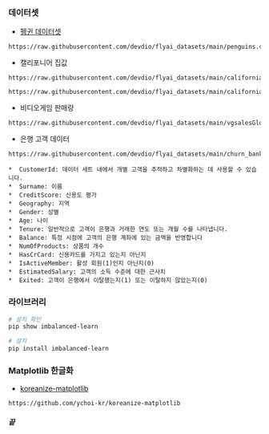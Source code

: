 ### 데이터셋

- [펭귄 데이터셋](https://raw.githubusercontent.com/devdio/flyai_datasets/main/penguins.csv)
```
https://raw.githubusercontent.com/devdio/flyai_datasets/main/penguins.csv
```
- 캘리포니어 집값
```
https://raw.githubusercontent.com/devdio/flyai_datasets/main/california_housing_train.csv
```
```
https://raw.githubusercontent.com/devdio/flyai_datasets/main/california_housing_test.csv
```
- 비디오게임 판매량
```
https://raw.githubusercontent.com/devdio/flyai_datasets/main/vgsalesGlobale.csv
```
- 은행 고객 데이터
```
https://raw.githubusercontent.com/devdio/flyai_datasets/main/churn_bank.csv
```

```
*  CustomerId: 데이터 세트 내에서 개별 고객을 추적하고 차별화하는 데 사용할 수 있습니다.
*  Surname: 이름
*  CreditScore: 신용도 평가
*  Geography: 지역
*  Gender: 성별
*  Age: 나이
*  Tenure: 일반적으로 고객이 은행과 거래한 연도 또는 개월 수를 나타냅니다.
*  Balance: 특정 시점에 고객의 은행 계좌에 있는 금액을 반영합니다
*  NumOfProducts: 상품의 개수
*  HasCrCard: 신용카드를 가지고 있는지 아닌지 
*  IsActiveMember: 활성 회원(1)인지 아닌지(0)
*  EstimatedSalary: 고객의 소득 수준에 대한 근사치
*  Exited: 고객이 은행에서 이탈했는지(1) 또는 이탈하지 않았는지(0)
```

### 라이브러리
```sh
# 설치 확인
pip show imbalanced-learn

# 설치
pip install imbalanced-learn
```

### Matplotlib 한글화
- [koreanize-matplotlib](https://github.com/ychoi-kr/koreanize-matplotlib)
```
https://github.com/ychoi-kr/koreanize-matplotlib
```  


##### 끝
